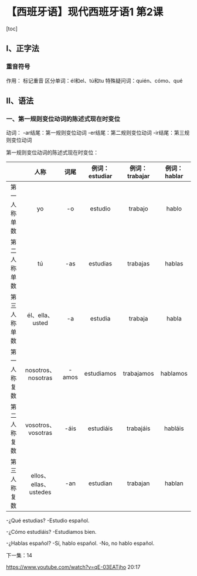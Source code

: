 # 【西班牙语】现代西班牙语1 第2课



[toc]



## Ⅰ、正字法

### 重音符号

作用：
	标记重音
	区分单词：él和el、tú和tu
	特殊疑问词：quién、cómo、qué



## Ⅱ、语法

### 一、第一规则变位动词的陈述式现在时变位

动词：
	-ar结尾：第一规则变位动词
	-er结尾：第二规则变位动词
	-ir结尾：第三规则变位动词

第一规则变位动词的陈述式现在时变位：

|              |         人称          | 词尾  | 例词：estudiar | 例词：trabajar | 例词：hablar |
| :----------: | :-------------------: | :---: | :------------: | :------------: | :----------: |
| 第一人称单数 |          yo           |  -o   |    estudio     |    trabajo     |    hablo     |
| 第二人称单数 |          tú           |  -as  |    estudias    |    trabajas    |    hablas    |
| 第三人称单数 |    él、ella、usted    |  -a   |    estudia     |    trabaja     |    habla     |
| 第一人称复数 |  nosotros、nosotras   | -amos |   estudiamos   |   trabajamos   |   hablamos   |
| 第二人称复数 |  vosotros、vosotras   | -áis  |   estudiáis    |   trabajáis    |   habláis    |
| 第三人称复数 | ellos、ellas、ustedes |  -an  |    estudian    |    trabajan    |    hablan    |

-¿Qué estudias?
-Estudio español.

-¿Cómo estudiáis?
-Estudiamos bien.

-¿Hablas español?
-Sí, hablo español.
-No, no hablo español.



下一集：14

https://www.youtube.com/watch?v=qE-03EATjho 20:17